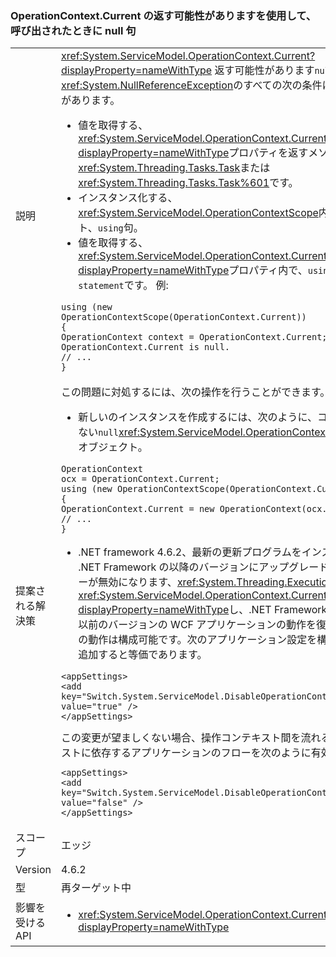 ### <a name="operationcontextcurrent-may-return-null-when-called-in-a-using-clause"></a>OperationContext.Current の返す可能性がありますを使用して、呼び出されたときに null 句

|   |   |
|---|---|
|説明|<xref:System.ServiceModel.OperationContext.Current?displayProperty=nameWithType> 返す可能性があります<code>null</code>と<xref:System.NullReferenceException>のすべての次の条件に該当する場合があります。<ul><li>値を取得する、<xref:System.ServiceModel.OperationContext.Current?displayProperty=nameWithType>プロパティを返すメソッドで、<xref:System.Threading.Tasks.Task>または<xref:System.Threading.Tasks.Task%601>です。</li><li>インスタンス化する、<xref:System.ServiceModel.OperationContextScope>内のオブジェクト、<code>using</code>句。</li><li>値を取得する、<xref:System.ServiceModel.OperationContext.Current?displayProperty=nameWithType>プロパティ内で、<code>using statement</code>です。 例:</li></ul><pre><code class="language-csharp">using (new OperationContextScope(OperationContext.Current))&#13;&#10;{&#13;&#10;OperationContext context = OperationContext.Current;      // OperationContext.Current is null.&#13;&#10;// ...&#13;&#10;}&#13;&#10;</code></pre>|
|提案される解決策|この問題に対処するには、次の操作を行うことができます。<ul><li>新しいのインスタンスを作成するには、次のように、コード変更ではない<code>null</code><xref:System.ServiceModel.OperationContext.Current%2A>オブジェクト。</li></ul><pre><code class="language-csharp">OperationContext ocx = OperationContext.Current;&#13;&#10;using (new OperationContextScope(OperationContext.Current))&#13;&#10;{&#13;&#10;OperationContext.Current = new OperationContext(ocx.Channel);&#13;&#10;// ...&#13;&#10;}&#13;&#10;</code></pre><ul><li>.NET framework 4.6.2、最新の更新プログラムをインストールまたは .NET Framework の以降のバージョンにアップグレードします。 フローが無効になります、<xref:System.Threading.ExecutionContext>で<xref:System.ServiceModel.OperationContext.Current?displayProperty=nameWithType>し、.NET Framework 4.6.1 および以前のバージョンの WCF アプリケーションの動作を復元します。 この動作は構成可能です。次のアプリケーション設定を構成ファイルに追加すると等価であります。</li></ul><pre><code class="language-xml">&lt;appSettings&gt;&#13;&#10;&lt;add key=&quot;Switch.System.ServiceModel.DisableOperationContextAsyncFlow&quot; value=&quot;true&quot; /&gt;&#13;&#10;&lt;/appSettings&gt;&#13;&#10;</code></pre>この変更が望ましくない場合、操作コンテキスト間を流れる実行コンテキストに依存するアプリケーションのフローを次のように有効にできます。<pre><code class="language-xml">&lt;appSettings&gt;&#13;&#10;&lt;add key=&quot;Switch.System.ServiceModel.DisableOperationContextAsyncFlow&quot; value=&quot;false&quot; /&gt;&#13;&#10;&lt;/appSettings&gt;&#13;&#10;</code></pre>|
|スコープ|エッジ|
|Version|4.6.2|
|型|再ターゲット中|
|影響を受ける API|<ul><li><xref:System.ServiceModel.OperationContext.Current?displayProperty=nameWithType></li></ul>|

